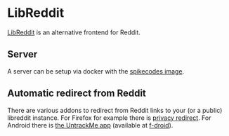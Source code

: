 # LibReddit

[LibReddit](https://github.com/spikecodes/libreddit) is an alternative frontend for
Reddit.

## Server

A server can be setup via docker with the [spikecodes image](./docker-images/spikecodes_-_libreddit.md).

## Automatic redirect from Reddit

There are various addons to redirect from Reddit links to your (or a public)
libreddit instance.
For Firefox for example there is
[privacy redirect](https://addons.mozilla.org/en-US/firefox/addon/privacy-redirect/).
For Android there is
[the UntrackMe app](https://framagit.org/tom79/nitterizeme) (available at [f-droid](./android/f-droid.md)).
